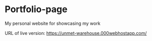 # Portfolio-page
My personal website for showcasing my work

URL of live version: https://unmet-warehouse.000webhostapp.com/
